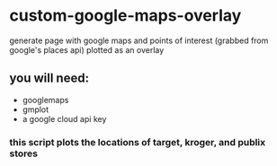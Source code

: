 # custom-google-maps-overlay
generate page with google maps and points of interest (grabbed from google's places api) plotted as an overlay  

## you will need:
- googlemaps
- gmplot
- a google cloud api key

### this script plots the locations of target, kroger, and publix stores
